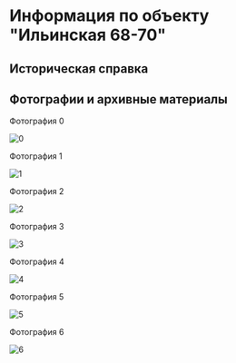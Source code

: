 # Информация по объекту "Ильинская 68-70"

## Историческая справка

## Фотографии и архивные материалы

Фотография 0

![0](/1_Compressed.jpg)

Фотография 1

![1](/P1270403_Compressed.jpg)

Фотография 2

![2](/P1270404_Compressed.jpg)

Фотография 3

![3](/P1270405_Compressed.jpg)

Фотография 4

![4](/P1270406_Compressed.jpg)

Фотография 5

![5](/P1270407_Compressed.jpg)

Фотография 6

![6](/P1270408_Compressed.jpg)

